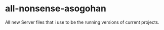 # all-nonsense-asogohan

All new Server files that i use to be the running versions of current projects.
